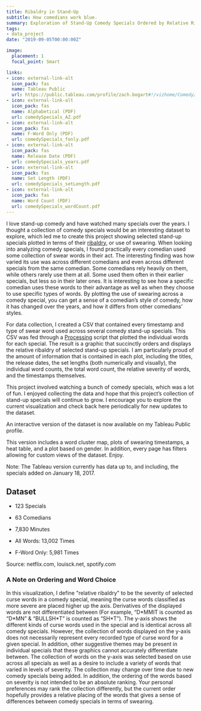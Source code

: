 ```yaml
---
title: Ribaldry in Stand-Up
subtitle: How comedians work blue.
summary: Exploration of Stand-Up Comedy Specials Ordered by Relative Ribaldry
tags:
- data_project
date: "2019-09-05T00:00:00Z"

image:
  placement: 1
  focal_point: Smart

links:
- icon: external-link-alt
  icon_pack: fas
  name: Tableau Public
  url: https://public.tableau.com/profile/zach.bogart#!/vizhome/Comedy/WordClusters
- icon: external-link-alt
  icon_pack: fas
  name: Alphabetical (PDF)
  url: comedySpecials_AZ.pdf
- icon: external-link-alt
  icon_pack: fas
  name: F-Word Only (PDF)
  url: comedySpecials_fonly.pdf
- icon: external-link-alt
  icon_pack: fas
  name: Release Date (PDF)
  url: comedySpecials_years.pdf
- icon: external-link-alt
  icon_pack: fas
  name: Set Length (PDF)
  url: comedySpecials_setLength.pdf
- icon: external-link-alt
  icon_pack: fas
  name: Word Count (PDF)
  url: comedySpecials_wordCount.pdf
---
```


I love stand-up comedy and have watched many specials over the years. I thought a collection of comedy specials would be an interesting dataset to explore, which led me to create this project showing selected stand-up specials plotted in terms of their [ribaldry](https://en.wikipedia.org/wiki/Ribaldry#Blue_comedy), or use of swearing. When looking into analyzing comedy specials, I found practically every comedian used some collection of swear words in their act. The interesting finding was how varied its use was across different comedians and even across different specials from the same comedian. Some comedians rely heavily on them, while others rarely use them at all. Some used them often in their earlier specials, but less so in their later ones. It is interesting to see how a specific comedian uses these words to their advantage as well as when they choose to use specific types of words. By plotting the use of swearing across a comedy special, you can get a sense of a comedian’s style of comedy, how it has changed over the years, and how it differs from other comedians’ styles.

For data collection, I created a CSV that contained every timestamp and type of swear word used across several comedy stand-up specials. This CSV was fed through a [Processing](https://processing.org/) script that plotted the individual words for each special. The result is a graphic that succinctly orders and displays the relative ribaldry of selected stand-up specials. I am particularly proud of the amount of information that is contained in each plot, including the titles, the release dates, the set lengths (both numerically and visually), the individual word counts, the total word count, the relative severity of words, and the timestamps themselves.

This project involved watching a bunch of comedy specials, which was a lot of fun. I enjoyed collecting the data and hope that this project’s collection of stand-up specials will continue to grow. I encourage you to explore the current visualization and check back here periodically for new updates to the dataset.

An interactive version of the dataset is now available on my Tableau Public profile.

This version includes a word cluster map, plots of swearing timestamps, a heat table, and a plot based on gender. In addition, every page has filters allowing for custom views of the dataset. Enjoy.

Note: The Tableau version currently has data up to, and including, the specials added on January 18, 2017.

## Dataset

- 123 Specials
- 63 Comedians
- 7,830 Minutes

- All Words: 13,002 Times
- F-Word Only: 5,981 Times

Source: netflix.com, louisck.net, spotify.com

### A Note on Ordering and Word Choice

In this visualization, I define "relative ribaldry" to be the severity of selected curse words in a comedy special, meaning the curse words classified as more severe are placed higher up the axis. Derivatives of the displayed words are not differentiated between (For example, “D\*MMIT is counted as “D\*MN” & “BULLSH\*T” is counted as “SH\*T”). The y-axis shows the different kinds of curse words used in the special and is identical across all comedy specials. However, the collection of words displayed on the y-axis does not necessarily represent every recorded type of curse word for a given special. In addition, other suggestive themes may be present in individual specials that these graphics cannot accurately differentiate between. The collection of words on the y-axis was selected based on use across all specials as well as a desire to include a variety of words that varied in levels of severity. The collection may change over time due to new comedy specials being added. In addition, the ordering of the words based on severity is not intended to be an absolute ranking. Your personal preferences may rank the collection differently, but the current order hopefully provides a relative placing of the words that gives a sense of differences between comedy specials in terms of swearing.
